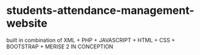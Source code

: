 # students-attendance-management-website
built in combination of XML + PHP + JAVASCRIPT + HTML + CSS + BOOTSTRAP + MERISE 2 IN CONCEPTION
